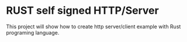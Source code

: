 # RUST self signed HTTP/Server

This project will show how to create http server/client example with Rust programing language.
